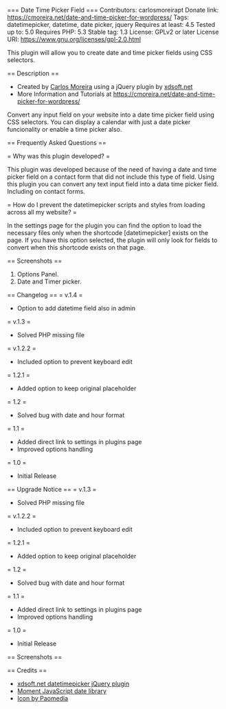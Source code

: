 === Date Time Picker Field ===
Contributors: carlosmoreirapt
Donate link: https://cmoreira.net/date-and-time-picker-for-wordpress/
Tags: datetimepicker, datetime, date picker, jquery
Requires at least: 4.5
Tested up to: 5.0
Requires PHP: 5.3
Stable tag: 1.3
License: GPLv2 or later
License URI: https://www.gnu.org/licenses/gpl-2.0.html

This plugin will allow you to create date and time picker fields using CSS selectors.

== Description ==

* Created by [Carlos Moreira](https://cmoreira.net) using a jQuery plugin by [xdsoft.net](https://xdsoft.net/jqplugins/datetimepicker/)
* More Information and Tutorials at <https://cmoreira.net/date-and-time-picker-for-wordpress/>

Convert any input field on your website into a date time picker field using CSS selectors. You can display a calendar with just a date picker funcionality or enable a time picker also.

== Frequently Asked Questions ==

= Why was this plugin developed? =

This plugin was developed because of the need of having a date and time picker field on a contact form that did not include this type of field.
Using this plugin you can convert any text input field into a data time picker field. Including on contact forms.

= How do I prevent the datetimepicker scripts and styles from loading across all my website? =

In the settings page for the plugin you can find the option to load the necessary files only when the shortcode [datetimepicker] exists on the page.
If you have this option selected, the plugin will only look for fields to convert when this shortcode exists on that page.

== Screenshots ==

1. Options Panel.
2. Date and Timer picker.

== Changelog ==
= v.1.4 =
 * Option to add datetime field also in admin

= v.1.3 =
 * Solved PHP missing file

= v.1.2.2 =
 * Included option to prevent keyboard edit

= 1.2.1 =
* Added option to keep original placeholder

= 1.2 =
* Solved bug with date and hour format

= 1.1 =
* Added direct link to settings in plugins page
* Improved options handling

= 1.0 =
* Initial Release

== Upgrade Notice ==
= v.1.3 =
 * Solved PHP missing file

= v.1.2.2 =
 * Included option to prevent keyboard edit

= 1.2.1 =
* Added option to keep original placeholder

= 1.2 =
* Solved bug with date and hour format

= 1.1 =
* Added direct link to settings in plugins page
* Improved options handling

= 1.0 =
* Initial Release

== Screenshots ==

== Credits ==
* [xdsoft.net datetimepicker jQuery plugin](https://xdsoft.net/jqplugins/datetimepicker/)
* [Moment JavaScript date library](https://momentjs.com/)
* [Icon by Paomedia](https://github.com/paomedia/small-n-flat)


